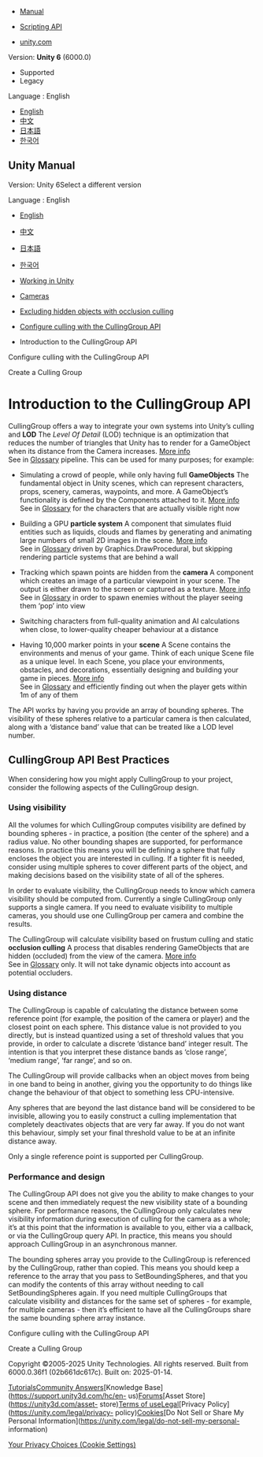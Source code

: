 [](https://docs.unity3d.com)

  * [Manual](../Manual/index.html)
  * [Scripting API](../ScriptReference/index.html)

  * [unity.com](https://unity.com/)

Version: **Unity 6** (6000.0)

  * Supported
  * Legacy

Language : English

  * [English](/Manual/CullingGroupAPI.html)
  * [中文](/cn/current/Manual/CullingGroupAPI.html)
  * [日本語](/ja/current/Manual/CullingGroupAPI.html)
  * [한국어](/kr/current/Manual/CullingGroupAPI.html)

[](https://docs.unity3d.com)

## Unity Manual

Version: Unity 6Select a different version

Language : English

  * [English](/Manual/CullingGroupAPI.html)
  * [中文](/cn/current/Manual/CullingGroupAPI.html)
  * [日本語](/ja/current/Manual/CullingGroupAPI.html)
  * [한국어](/kr/current/Manual/CullingGroupAPI.html)

  * [Working in Unity](working-in-unity.html)
  * [Cameras](Cameras.html)
  * [Excluding hidden objects with occlusion culling](OcclusionCulling-landing.html)
  * [Configure culling with the CullingGroup API](CullingGroupAPI-landing.html)
  * Introduction to the CullingGroup API

[](CullingGroupAPI-landing.html)

Configure culling with the CullingGroup API

[](CullingGroupAPI-getstarted.html)

Create a Culling Group

# Introduction to the CullingGroup API

CullingGroup offers a way to integrate your own systems into Unity’s culling
and **LOD** The _Level Of Detail_ (LOD) technique is an optimization that
reduces the number of triangles that Unity has to render for a GameObject when
its distance from the Camera increases. [More info](LevelOfDetail.html)  
See in [Glossary](Glossary.html#LOD) pipeline. This can be used for many
purposes; for example:

  * Simulating a crowd of people, while only having full **GameObjects** The fundamental object in Unity scenes, which can represent characters, props, scenery, cameras, waypoints, and more. A GameObject’s functionality is defined by the Components attached to it. [More info](class-GameObject.html)  
See in [Glossary](Glossary.html#GameObject) for the characters that are
actually visible right now

  * Building a GPU **particle system** A component that simulates fluid entities such as liquids, clouds and flames by generating and animating large numbers of small 2D images in the scene. [More info](class-ParticleSystem.html)  
See in [Glossary](Glossary.html#particlesystem) driven by
Graphics.DrawProcedural, but skipping rendering particle systems that are
behind a wall

  * Tracking which spawn points are hidden from the **camera** A component which creates an image of a particular viewpoint in your scene. The output is either drawn to the screen or captured as a texture. [More info](CamerasOverview.html)  
See in [Glossary](Glossary.html#Camera) in order to spawn enemies without the
player seeing them ‘pop’ into view

  * Switching characters from full-quality animation and AI calculations when close, to lower-quality cheaper behaviour at a distance
  * Having 10,000 marker points in your **scene** A Scene contains the environments and menus of your game. Think of each unique Scene file as a unique level. In each Scene, you place your environments, obstacles, and decorations, essentially designing and building your game in pieces. [More info](CreatingScenes.html)  
See in [Glossary](Glossary.html#Scene) and efficiently finding out when the
player gets within 1m of any of them

The API works by having you provide an array of bounding spheres. The
visibility of these spheres relative to a particular camera is then
calculated, along with a ‘distance band’ value that can be treated like a LOD
level number.

## CullingGroup API Best Practices

When considering how you might apply CullingGroup to your project, consider
the following aspects of the CullingGroup design.

### Using visibility

All the volumes for which CullingGroup computes visibility are defined by
bounding spheres - in practice, a position (the center of the sphere) and a
radius value. No other bounding shapes are supported, for performance reasons.
In practice this means you will be defining a sphere that fully encloses the
object you are interested in culling. If a tighter fit is needed, consider
using multiple spheres to cover different parts of the object, and making
decisions based on the visibility state of all of the spheres.

In order to evaluate visibility, the CullingGroup needs to know which camera
visibility should be computed from. Currently a single CullingGroup only
supports a single camera. If you need to evaluate visibility to multiple
cameras, you should use one CullingGroup per camera and combine the results.

The CullingGroup will calculate visibility based on frustum culling and static
**occlusion culling** A process that disables rendering GameObjects that are
hidden (occluded) from the view of the camera. [More
info](OcclusionCulling.html)  
See in [Glossary](Glossary.html#Occlusionculling) only. It will not take
dynamic objects into account as potential occluders.

### Using distance

The CullingGroup is capable of calculating the distance between some reference
point (for example, the position of the camera or player) and the closest
point on each sphere. This distance value is not provided to you directly, but
is instead quantized using a set of threshold values that you provide, in
order to calculate a discrete ‘distance band’ integer result. The intention is
that you interpret these distance bands as ‘close range’, ‘medium range’, ‘far
range’, and so on.

The CullingGroup will provide callbacks when an object moves from being in one
band to being in another, giving you the opportunity to do things like change
the behaviour of that object to something less CPU-intensive.

Any spheres that are beyond the last distance band will be considered to be
invisible, allowing you to easily construct a culling implementation that
completely deactivates objects that are very far away. If you do not want this
behaviour, simply set your final threshold value to be at an infinite distance
away.

Only a single reference point is supported per CullingGroup.

### Performance and design

The CullingGroup API does not give you the ability to make changes to your
scene and then immediately request the new visibility state of a bounding
sphere. For performance reasons, the CullingGroup only calculates new
visibility information during execution of culling for the camera as a whole;
it’s at this point that the information is available to you, either via a
callback, or via the CullingGroup query API. In practice, this means you
should approach CullingGroup in an asynchronous manner.

The bounding spheres array you provide to the CullingGroup is referenced by
the CullingGroup, rather than copied. This means you should keep a reference
to the array that you pass to SetBoundingSpheres, and that you can modify the
contents of this array without needing to call SetBoundingSpheres again. If
you need multiple CullingGroups that calculate visibility and distances for
the same set of spheres - for example, for multiple cameras - then it’s
efficient to have all the CullingGroups share the same bounding sphere array
instance.

[](CullingGroupAPI-landing.html)

Configure culling with the CullingGroup API

[](CullingGroupAPI-getstarted.html)

Create a Culling Group

Copyright ©2005-2025 Unity Technologies. All rights reserved. Built from
6000.0.36f1 (02b661dc617c). Built on: 2025-01-14.

[Tutorials](https://learn.unity.com/)[Community
Answers](https://answers.unity3d.com)[Knowledge
Base](https://support.unity3d.com/hc/en-
us)[Forums](https://forum.unity3d.com)[Asset Store](https://unity3d.com/asset-
store)[Terms of
use](https://docs.unity3d.com/Manual/TermsOfUse.html)[Legal](https://unity.com/legal)[Privacy
Policy](https://unity.com/legal/privacy-
policy)[Cookies](https://unity.com/legal/cookie-policy)[Do Not Sell or Share
My Personal Information](https://unity.com/legal/do-not-sell-my-personal-
information)

[Your Privacy Choices (Cookie Settings)](javascript:void\(0\);)

